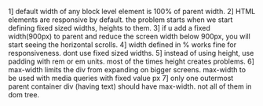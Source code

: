 1] default width of any block level element is 100% of parent width.
2] HTML elements are responsive by default. the problem starts when we start defining fixed sized widths, heights to them.
3] if u add a fixed width(900px) to parent and reduce the screen width below 900px, you will start seeing the horizontal scrolls.
4] width defined in % works fine for responsiveness. dont use fixed sized widths.
5] instead of using height, use padding with rem or em units. most of the times height creates problems.
6] max-width limits the div from expanding on bigger screens. max-width to be used with media queries with fixed value px
7] only one outermost parent container div (having text) should have max-width. not all of them in dom tree.
